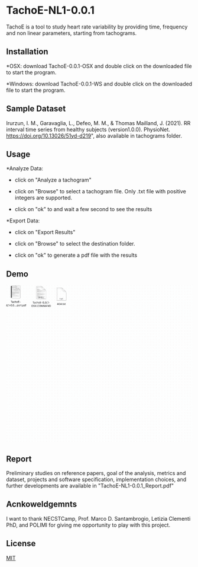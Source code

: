 #  TachoE-NL1-0.0.1

TachoE is a tool to study heart rate variability by providing time, frequency and non linear parameters, starting from tachograms.

## Installation

*OSX: download TachoE-0.0.1-OSX and double click on the downloaded file to start the program.


*Windows: download TachoE-0.0.1-WS and double click on the downloaded file to start the program.


## Sample Dataset
Irurzun, I. M., Garavaglia, L., Defeo, M. M., & Thomas Mailland, J. (2021).  RR interval time series from healthy subjects  (version1.0.0).  PhysioNet. https://doi.org/10.13026/51yd-d219", also available in tachograms folder.


## Usage
*Analyze Data:

- click on "Analyze a tachogram"

- click on "Browse" to select a tachogram file. Only .txt file with positive integers are supported. 

- click on "ok" to and wait a few second to see the results

*Export Data:

- click on "Export Results"

- click on "Browse" to select the destination folder.

- click on "ok" to generate a pdf file with the results

## Demo

![TachoE Demo](bin/demo/demo.gif)

## Report

Preliminary studies on reference papers, goal of the analysis, metrics and dataset, projects and software specification, implementation choices, and further developments are available in "TachoE-NL1-0.0.1_Report.pdf"

## Acnkoweldgemnts
I want to thank NECSTCamp, Prof. Marco D. Santambrogio, Letizia Clementi PhD, and POLIMI for giving me opportunity to play with this project.



## License
[MIT](https://choosealicense.com/licenses/mit/)
